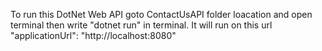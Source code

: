 To run this DotNet Web API goto ContactUsAPI folder loacation and open terminal then write "dotnet run" in terminal.
It will run on this url "applicationUrl": "http://localhost:8080"
